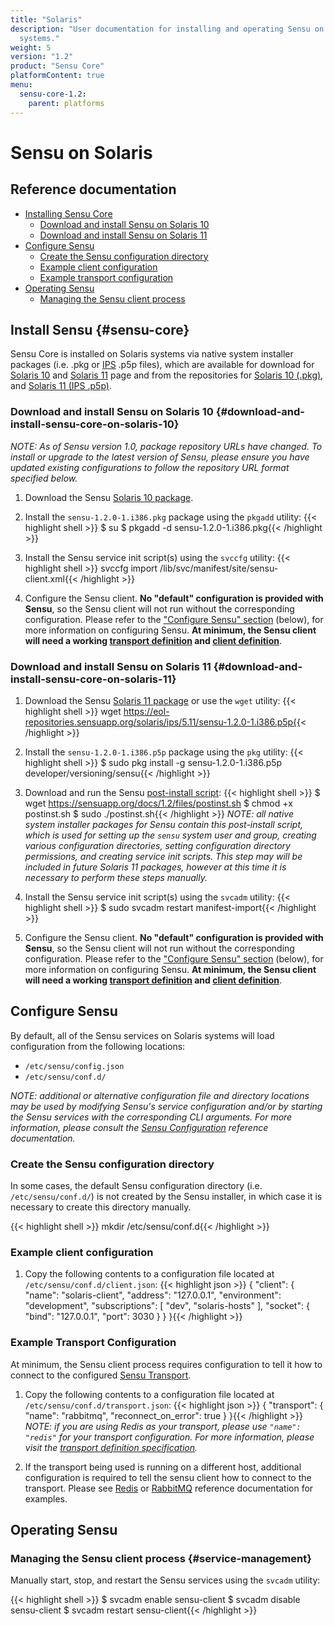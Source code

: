 ```yaml
---
title: "Solaris"
description: "User documentation for installing and operating Sensu on Solaris
  systems."
weight: 5
version: "1.2"
product: "Sensu Core"
platformContent: true
menu:
  sensu-core-1.2:
    parent: platforms
---
```


# Sensu on Solaris

## Reference documentation

- [Installing Sensu Core](#sensu-core)
  - [Download and install Sensu on Solaris 10](#download-and-install-sensu-core-on-solaris-10)
  - [Download and install Sensu on Solaris 11](#download-and-install-sensu-core-on-solaris-11)
- [Configure Sensu](#configure-sensu)
  - [Create the Sensu configuration directory](#create-the-sensu-configuration-directory)
  - [Example client configuration](#example-client-configuration)
  - [Example transport configuration](#example-transport-configuration)
- [Operating Sensu](#operating-sensu)
  - [Managing the Sensu client process](#service-management)

## Install Sensu {#sensu-core}

Sensu Core is installed on Solaris systems via native system installer packages
(i.e. .pkg or [IPS][13] .p5p files), which are available for download for [Solaris 10][1] and [Solaris 11][14] page and from the repositories for [Solaris 10 (.pkg)][2], and [Solaris 11 (IPS .p5p)][3].

### Download and install Sensu on Solaris 10 {#download-and-install-sensu-core-on-solaris-10}

_NOTE: As of Sensu version 1.0, package repository URLs have changed.
To install or upgrade to the latest version of Sensu, please ensure
you have updated existing configurations to follow the repository URL
format specified below._

1. Download the Sensu [Solaris 10 package][1].

2. Install the `sensu-1.2.0-1.i386.pkg` package using the `pkgadd` utility:
   {{< highlight shell >}}
$ su
$ pkgadd -d sensu-1.2.0-1.i386.pkg{{< /highlight >}}

3. Install the Sensu service init script(s) using the `svccfg` utility:
   {{< highlight shell >}}
svccfg import /lib/svc/manifest/site/sensu-client.xml{{< /highlight >}}

4. Configure the Sensu client. **No "default" configuration is provided with
   Sensu**, so the Sensu client will not run without the corresponding
   configuration. Please refer to the ["Configure Sensu" section][9] (below),
   for more information on configuring Sensu. **At minimum, the Sensu client
   will need a working [transport definition][10] and [client definition][11]**.

### Download and install Sensu on Solaris 11 {#download-and-install-sensu-core-on-solaris-11}

1. Download the Sensu [Solaris 11 package][14] or use the `wget` utility:
   {{< highlight shell >}}
wget https://eol-repositories.sensuapp.org/solaris/ips/5.11/sensu-1.2.0-1.i386.p5p{{< /highlight >}}

2. Install the `sensu-1.2.0-1.i386.p5p` package using the `pkg` utility:
   {{< highlight shell >}}
$ sudo pkg install -g sensu-1.2.0-1.i386.p5p developer/versioning/sensu{{< /highlight >}}

3. Download and run the Sensu [post-install script][12]:
   {{< highlight shell >}}
$ wget https://sensuapp.org/docs/1.2/files/postinst.sh
$ chmod +x postinst.sh
$ sudo ./postinst.sh{{< /highlight >}}
   _NOTE: all native system installer packages for Sensu contain this
   post-install script, which is used for setting up the `sensu` system user and
   group, creating various configuration directories, setting configuration
   directory permissions, and creating service init scripts. This step <span
   class='strike'>may</span> will be included in future Solaris 11 packages,
   however at this time it is necessary to perform these steps manually._

4. Install the Sensu service init script(s) using the `svcadm` utility:
   {{< highlight shell >}}
$ sudo svcadm restart manifest-import{{< /highlight >}}

5. Configure the Sensu client. **No "default" configuration is provided with
   Sensu**, so the Sensu client will not run without the corresponding
   configuration. Please refer to the ["Configure Sensu" section][9] (below),
   for more information on configuring Sensu. **At minimum, the Sensu client
   will need a working [transport definition][10] and [client definition][11]**.

## Configure Sensu

By default, all of the Sensu services on Solaris systems will load configuration
from the following locations:

- `/etc/sensu/config.json`
- `/etc/sensu/conf.d/`

_NOTE: additional or alternative configuration file and directory locations may
be used by modifying Sensu's service configuration and/or by starting the Sensu
services with the corresponding CLI arguments. For more information, please
consult the [Sensu Configuration][5] reference documentation._

### Create the Sensu configuration directory

In some cases, the default Sensu configuration directory (i.e.
`/etc/sensu/conf.d/`) is not created by the Sensu installer, in which case it is
necessary to create this directory manually.

{{< highlight shell >}}
mkdir /etc/sensu/conf.d{{< /highlight >}}

### Example client configuration

1. Copy the following contents to a configuration file located at
   `/etc/sensu/conf.d/client.json`:
   {{< highlight json >}}
{
  "client": {
    "name": "solaris-client",
    "address": "127.0.0.1",
    "environment": "development",
    "subscriptions": [
      "dev",
      "solaris-hosts"
    ],
    "socket": {
      "bind": "127.0.0.1",
      "port": 3030
    }
  }
}{{< /highlight >}}

### Example Transport Configuration

At minimum, the Sensu client process requires configuration to tell it how to
connect to the configured [Sensu Transport][6].

1. Copy the following contents to a configuration file located at
   `/etc/sensu/conf.d/transport.json`:
   {{< highlight json >}}
{
  "transport": {
    "name": "rabbitmq",
    "reconnect_on_error": true
  }
}{{< /highlight >}}
   _NOTE: if you are using Redis as your transport, please use `"name": "redis"`
   for your transport configuration. For more information, please visit the
   [transport definition specification][10]._

2. If the transport being used is running on a different host, additional configuration is required to tell the sensu client how to connect to the transport.
Please see [Redis][7] or [RabbitMQ][8] reference documentation for examples.

## Operating Sensu

### Managing the Sensu client process {#service-management}

Manually start, stop, and restart the Sensu services using the `svcadm` utility:

{{< highlight shell >}}
$ svcadm enable sensu-client
$ svcadm disable sensu-client
$ svcadm restart sensu-client{{< /highlight >}}

[1]: https://eol-repositories.sensuapp.org/solaris/pkg/
[2]: https://eol-repositories.sensuapp.org/solaris/pkg/
[3]: https://eol-repositories.sensuapp.org/solaris/ips/
[4]: https://sensuapp.org/mit-license
[5]: ../../reference/configuration/
[6]: ../../reference/transport/
[7]: ../../reference/redis/#configure-sensu
[8]: ../../reference/rabbitmq/#sensu-rabbitmq-configuration
[9]: #configure-sensu
[10]: #example-transport-configuration
[11]: #example-client-configuration
[12]: ../../files/postinst.sh
[13]: http://www.oracle.com/technetwork/server-storage/solaris11/technologies/ips-323421.html
[14]: https://eol-repositories.sensuapp.org/solaris/ips/
